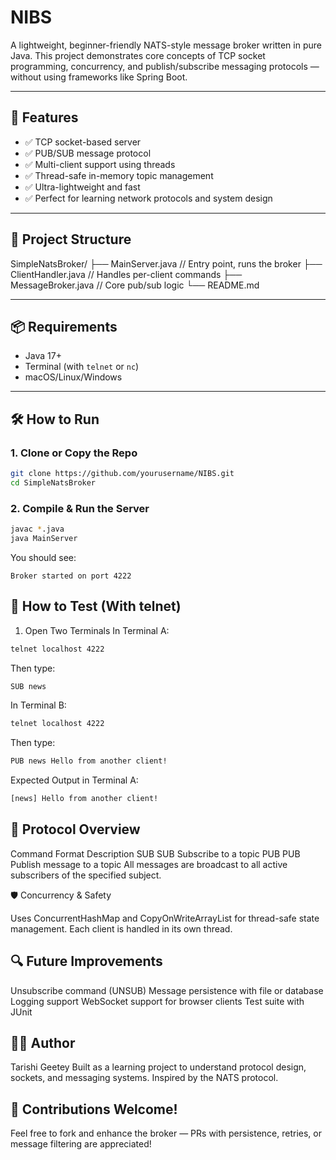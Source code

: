 # NIBS

A lightweight, beginner-friendly NATS-style message broker written in pure Java. This project demonstrates core concepts of TCP socket programming, concurrency, and publish/subscribe messaging protocols — without using frameworks like Spring Boot.

---

## 🚀 Features

- ✅ TCP socket-based server
- ✅ PUB/SUB message protocol
- ✅ Multi-client support using threads
- ✅ Thread-safe in-memory topic management
- ✅ Ultra-lightweight and fast
- ✅ Perfect for learning network protocols and system design

---

## 📁 Project Structure

SimpleNatsBroker/
├── MainServer.java // Entry point, runs the broker
├── ClientHandler.java // Handles per-client commands
├── MessageBroker.java // Core pub/sub logic
└── README.md


---

## 📦 Requirements

- Java 17+
- Terminal (with `telnet` or `nc`)
- macOS/Linux/Windows

---

## 🛠 How to Run

### 1. Clone or Copy the Repo

```bash
git clone https://github.com/yourusername/NIBS.git
cd SimpleNatsBroker
```
### 2. Compile & Run the Server
```bash
javac *.java
java MainServer
```
You should see:
```ngnix
Broker started on port 4222
```

## 🧪 How to Test (With telnet)

1. Open Two Terminals
In Terminal A:
```bash
telnet localhost 4222
```
Then type:
```bash
SUB news
```
In Terminal B:
```bash
telnet localhost 4222
```
Then type:
```bash
PUB news Hello from another client!
```
Expected Output in Terminal A:
```bash
[news] Hello from another client!
```

## 🧠 Protocol Overview

Command	Format	Description
SUB	SUB <subject>	Subscribe to a topic
PUB	PUB <subject> <message>	Publish message to a topic
All messages are broadcast to all active subscribers of the specified subject.

🛡 Concurrency & Safety

Uses ConcurrentHashMap and CopyOnWriteArrayList for thread-safe state management.
Each client is handled in its own thread.

## 🔍 Future Improvements

 Unsubscribe command (UNSUB)
 Message persistence with file or database
 Logging support
 WebSocket support for browser clients
 Test suite with JUnit

## 🧑‍💻 Author

Tarishi Geetey
Built as a learning project to understand protocol design, sockets, and messaging systems. Inspired by the NATS protocol.

## 🙌 Contributions Welcome!

Feel free to fork and enhance the broker — PRs with persistence, retries, or message filtering are appreciated!


